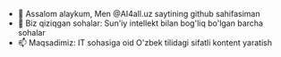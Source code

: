 - 👋 Assalom alaykum, Men @AI4all.uz saytining github sahifasiman
- 👀 Biz qiziqgan sohalar: Sun'iy intellekt bilan bog'liq bo'lgan barcha sohalar
- 📫 Maqsadimiz: IT sohasiga oid O'zbek tilidagi sifatli kontent yaratish  
